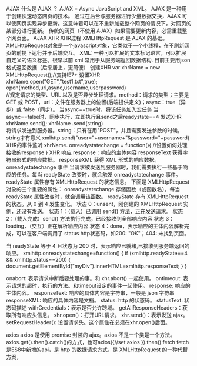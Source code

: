 AJAX 
什么是 AJAX ？
AJAX = Async JavaScript and XML。
AJAX 是一种用于创建快速动态网页的技术。
通过在后台与服务器进行少量数据交换，AJAX 可以使网页实现异步更新。这意味着可以在不重新加载整个网页的情况下，对网页的某部分进行更新。
传统的网页（不使用 AJAX）如果需要更新内容，必需重载整个网页面。
AJAX XHR
XHR过程
XMLHttpRequest 是 AJAX 的基础。
XMLHttpRequest对象是一个javascript对象，它类似于一个小线程，在不刷新网页的前提下运行并于后端交互。
XML: 一种可以扩展的文本标记语言，可以扩展自定义的语义标签。很早以前 xml 常用于从服务端返回数据结构.
目前主要用json格式返回数据（后来居上，更简便）
创建XHR
var xhrName = new XMLHttpRequest();//支持IE7+
设置XHR
xhrName.open("GET","test1.txt",true);
open(method,url,async,username,userpassword)	
//规定请求的类型、URL 以及是否异步处理请求。method：请求的类型；主要是GET 或 POST，url：文件在服务器上的位置(后端提供定义)；async：true（异步）或 false（同步）。
当async==true时，将该任务加入宏任务
当async==false时，同步执行，立即执行且send之后readystate==4
发送XHR
xhrName.send();
xhrName .send(string)	
将请求发送到服务器。string：只有在用"POST"，并且需要发送参数的时候，string才有意义
xmlhttp.send("user="+username+"&password="+password)
XHR的事件监听
xhrName. onreadystatechange = function(){
	//设置如何处理接收的response
}
XHR 响应
response：响应的主体内容
responseText	获得字符串形式的响应数据。
responseXML	获得 XML 形式的响应数据。
onreadystatechange 事件
当请求被发送到服务器时，我们需要执行一些基于响应的任务。每当 readyState 改变时，就会触发 onreadystatechange 事件。readyState 属性存有 XMLHttpRequest 的状态信息。
下面是 XMLHttpRequest 对象的三个重要的属性：
onreadystatechange	存储函数（或函数名），每当 readyState 属性改变时，就会调用该函数。
readyState	存有 XMLHttpRequest 的状态。从 0 到 4 发生变化。
状态 0：unsent，刚创建的 XMLHttpRequest 实例，还没有发送。
状态 1：（载入）已调用 send() 方法，正在发送请求。
状态 2：（载入完成）send() 方法执行完成，已经接收到全部响应内容
状态 3：loading，（交互）正在解析响应内容
状态 4：done，表示响应的主体内容解析完成，可以在客户端调用了
status
http状态码，如200: "OK"；404: 未找到页面。

当 readyState 等于 4 且状态为 200 时，表示响应已就绪,已接收到服务端返回的响应。
xmlhttp.onreadystatechange=function()
  {
  if (xmlhttp.readyState==4 && xmlhttp.status==200)
    {
    document.getElementById("myDiv").innerHTML=xmlhttp.responseText;
    }
  }

onabort: 表示请求中断后要处理的事。和 xhr.abort() 一起使用。
ontimeout: 表示请求的超时，执行的方法。和timeout设定的事件一起使用。
response: 响应的主体内容。
responseText: 响应的具体内容是字符串，一般是 json 字符串
responseXML: 响应的具体内容是文档。
status: http 的状态码。
statusText: 状态码描述
withCredentials：表示是否允许跨域。
getAllResponseHeaders：获取所有响应头信息。
xhr.open()：打开URL请求。
xhr.send()：表示发送 ajax。
setRequestHeader(): 设置请求头。这个属性在必须在xhr.open()后面。

axios
axios 是使用 promise 封装的 ajax。axios 不是一个类是一个方法。
axios.get().then().catch()的方式，也可axios({//set axios	}).then()
fetch
fetch是ES8中新增的api，是 http 的数据请求方式，是 XMLHttpRequest 的一种代替方案，
